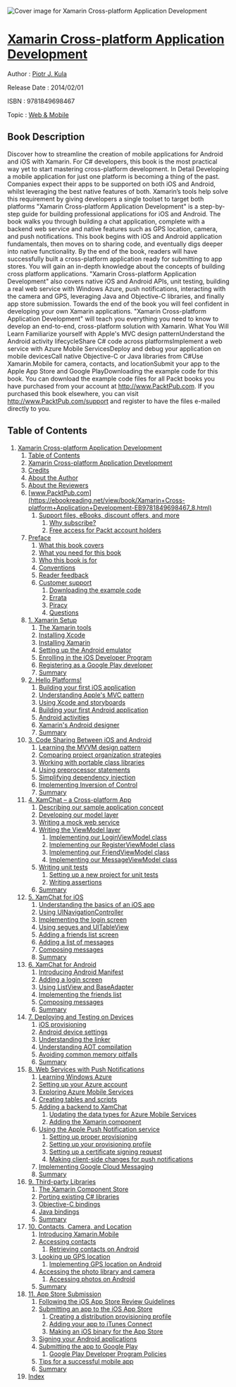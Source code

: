 ![Cover image for Xamarin Cross-platform Application Development](https://imgdetail.ebookreading.net/cover/cover/web_mobile/EB9781849698467.jpg)

[Xamarin Cross-platform Application Development](https://ebookreading.net/view/book/Xamarin+Cross-platform+Application+Development-EB9781849698467_1.html "Xamarin Cross-platform Application Development")
====================================================================================================================

Author : [Piotr J. Kula](https://ebookreading.net/search/author/Piotr+J.+Kula)

Release Date : 2014/02/01

ISBN : 9781849698467

Topic : [Web & Mobile](https://ebookreading.net/search/category/web-mobile)

Book Description
-----------------

Discover how to streamline the creation of mobile applications for Android and iOS with Xamarin. For C# developers, this book is the most practical way yet to start mastering cross-platform development.
In Detail
Developing a mobile application for just one platform is becoming a thing of the past. Companies expect their apps to be supported on both iOS and Android, whilst leveraging the best native features of both. Xamarin’s tools help solve this requirement by giving developers a single toolset to target both platforms
"Xamarin Cross-platform Application Development" is a step-by-step guide for building professional applications for iOS and Android. The book walks you through building a chat application, complete with a backend web service and native features such as GPS location, camera, and push notifications.
This book begins with iOS and Android application fundamentals, then moves on to sharing code, and eventually digs deeper into native functionality. By the end of the book, readers will have successfully built a cross-platform application ready for submitting to app stores. You will gain an in-depth knowledge about the concepts of building cross platform applications.
"Xamarin Cross-platform Application Development" also covers native iOS and Android APIs, unit testing, building a real web service with Windows Azure, push notifications, interacting with the camera and GPS, leveraging Java and Objective-C libraries, and finally app store submission. Towards the end of the book you will feel confident in developing your own Xamarin applications.
"Xamarin Cross-platform Application Development" will teach you everything you need to know to develop an end-to-end, cross-platform solution with Xamarin.
What You Will Learn
Familiarize yourself with Apple's MVC design patternUnderstand the Android activity lifecycleShare C# code across platformsImplement a web service with Azure Mobile ServicesDeploy and debug your application on mobile devicesCall native Objective-C or Java libraries from C#Use Xamarin.Mobile for camera, contacts, and locationSubmit your app to the Apple App Store and Google PlayDownloading the example code for this book. You can download the example code files for all Packt books you have purchased from your account at http://www.PacktPub.com. If you purchased this book elsewhere, you can visit http://www.PacktPub.com/support and register to have the files e-mailed directly to you.
              
Table of Contents
-----------------

1. [Xamarin Cross-platform Application Development](https://ebookreading.net/view/book/Xamarin+Cross-platform+Application+Development-EB9781849698467_3.html)
    1. [Table of Contents](https://ebookreading.net/view/book/Xamarin+Cross-platform+Application+Development-EB9781849698467_2.html)
    1. [Xamarin Cross-platform Application Development](https://ebookreading.net/view/book/Xamarin+Cross-platform+Application+Development-EB9781849698467_4.html)
    1. [Credits](https://ebookreading.net/view/book/Xamarin+Cross-platform+Application+Development-EB9781849698467_5.html)
    1. [About the Author](https://ebookreading.net/view/book/Xamarin+Cross-platform+Application+Development-EB9781849698467_6.html)
    1. [About the Reviewers](https://ebookreading.net/view/book/Xamarin+Cross-platform+Application+Development-EB9781849698467_7.html)
    1. [www.PacktPub.com](https://ebookreading.net/view/book/Xamarin+Cross-platform+Application+Development-EB9781849698467_8.html)
        1. [Support files, eBooks, discount offers, and more](https://ebookreading.net/view/book/Xamarin+Cross-platform+Application+Development-EB9781849698467_8.html#ch00lvl1sec01)
            1. [Why subscribe?](https://ebookreading.net/view/book/Xamarin+Cross-platform+Application+Development-EB9781849698467_8.html#ch00lvl2sec01)
            1. [Free access for Packt account holders](https://ebookreading.net/view/book/Xamarin+Cross-platform+Application+Development-EB9781849698467_8.html#ch00lvl2sec02)
    1. [Preface](https://ebookreading.net/view/book/Xamarin+Cross-platform+Application+Development-EB9781849698467_9.html)
        1. [What this book covers](https://ebookreading.net/view/book/Xamarin+Cross-platform+Application+Development-EB9781849698467_9.html#ch00lvl1sec02)
        1. [What you need for this book](https://ebookreading.net/view/book/Xamarin+Cross-platform+Application+Development-EB9781849698467_10.html)
        1. [Who this book is for](https://ebookreading.net/view/book/Xamarin+Cross-platform+Application+Development-EB9781849698467_11.html)
        1. [Conventions](https://ebookreading.net/view/book/Xamarin+Cross-platform+Application+Development-EB9781849698467_12.html)
        1. [Reader feedback](https://ebookreading.net/view/book/Xamarin+Cross-platform+Application+Development-EB9781849698467_13.html)
        1. [Customer support](https://ebookreading.net/view/book/Xamarin+Cross-platform+Application+Development-EB9781849698467_14.html)
            1. [Downloading the example code](https://ebookreading.net/view/book/Xamarin+Cross-platform+Application+Development-EB9781849698467_14.html#ch00lvl2sec03)
            1. [Errata](https://ebookreading.net/view/book/Xamarin+Cross-platform+Application+Development-EB9781849698467_14.html#ch00lvl2sec04)
            1. [Piracy](https://ebookreading.net/view/book/Xamarin+Cross-platform+Application+Development-EB9781849698467_14.html#ch00lvl2sec05)
            1. [Questions](https://ebookreading.net/view/book/Xamarin+Cross-platform+Application+Development-EB9781849698467_14.html#ch00lvl2sec06)
    1. [1. Xamarin Setup](https://ebookreading.net/view/book/Xamarin+Cross-platform+Application+Development-EB9781849698467_15.html)
        1. [The Xamarin tools](https://ebookreading.net/view/book/Xamarin+Cross-platform+Application+Development-EB9781849698467_15.html#ch01lvl1sec08)
        1. [Installing Xcode](https://ebookreading.net/view/book/Xamarin+Cross-platform+Application+Development-EB9781849698467_16.html)
        1. [Installing Xamarin](https://ebookreading.net/view/book/Xamarin+Cross-platform+Application+Development-EB9781849698467_17.html)
        1. [Setting up the Android emulator](https://ebookreading.net/view/book/Xamarin+Cross-platform+Application+Development-EB9781849698467_18.html)
        1. [Enrolling in the iOS Developer Program](https://ebookreading.net/view/book/Xamarin+Cross-platform+Application+Development-EB9781849698467_19.html)
        1. [Registering as a Google Play developer](https://ebookreading.net/view/book/Xamarin+Cross-platform+Application+Development-EB9781849698467_20.html)
        1. [Summary](https://ebookreading.net/view/book/Xamarin+Cross-platform+Application+Development-EB9781849698467_21.html)
    1. [2. Hello Platforms!](https://ebookreading.net/view/book/Xamarin+Cross-platform+Application+Development-EB9781849698467_22.html)
        1. [Building your first iOS application](https://ebookreading.net/view/book/Xamarin+Cross-platform+Application+Development-EB9781849698467_22.html#ch02lvl1sec15)
        1. [Understanding Apple&#39;s MVC pattern](https://ebookreading.net/view/book/Xamarin+Cross-platform+Application+Development-EB9781849698467_23.html)
        1. [Using Xcode and storyboards](https://ebookreading.net/view/book/Xamarin+Cross-platform+Application+Development-EB9781849698467_24.html)
        1. [Building your first Android application](https://ebookreading.net/view/book/Xamarin+Cross-platform+Application+Development-EB9781849698467_25.html)
        1. [Android activities](https://ebookreading.net/view/book/Xamarin+Cross-platform+Application+Development-EB9781849698467_26.html)
        1. [Xamarin&#39;s Android designer](https://ebookreading.net/view/book/Xamarin+Cross-platform+Application+Development-EB9781849698467_27.html)
        1. [Summary](https://ebookreading.net/view/book/Xamarin+Cross-platform+Application+Development-EB9781849698467_28.html)
    1. [3. Code Sharing Between iOS and Android](https://ebookreading.net/view/book/Xamarin+Cross-platform+Application+Development-EB9781849698467_29.html)
        1. [Learning the MVVM design pattern](https://ebookreading.net/view/book/Xamarin+Cross-platform+Application+Development-EB9781849698467_29.html#ch03lvl1sec22)
        1. [Comparing project organization strategies](https://ebookreading.net/view/book/Xamarin+Cross-platform+Application+Development-EB9781849698467_30.html)
        1. [Working with portable class libraries](https://ebookreading.net/view/book/Xamarin+Cross-platform+Application+Development-EB9781849698467_31.html)
        1. [Using preprocessor statements](https://ebookreading.net/view/book/Xamarin+Cross-platform+Application+Development-EB9781849698467_32.html)
        1. [Simplifying dependency injection](https://ebookreading.net/view/book/Xamarin+Cross-platform+Application+Development-EB9781849698467_33.html)
        1. [Implementing Inversion of Control](https://ebookreading.net/view/book/Xamarin+Cross-platform+Application+Development-EB9781849698467_34.html)
        1. [Summary](https://ebookreading.net/view/book/Xamarin+Cross-platform+Application+Development-EB9781849698467_35.html)
    1. [4. XamChat – a Cross-platform App](https://ebookreading.net/view/book/Xamarin+Cross-platform+Application+Development-EB9781849698467_36.html)
        1. [Describing our sample application concept](https://ebookreading.net/view/book/Xamarin+Cross-platform+Application+Development-EB9781849698467_36.html#ch04lvl1sec29)
        1. [Developing our model layer](https://ebookreading.net/view/book/Xamarin+Cross-platform+Application+Development-EB9781849698467_37.html)
        1. [Writing a mock web service](https://ebookreading.net/view/book/Xamarin+Cross-platform+Application+Development-EB9781849698467_38.html)
        1. [Writing the ViewModel layer](https://ebookreading.net/view/book/Xamarin+Cross-platform+Application+Development-EB9781849698467_39.html)
            1. [Implementing our LoginViewModel class](https://ebookreading.net/view/book/Xamarin+Cross-platform+Application+Development-EB9781849698467_39.html#ch04lvl2sec07)
            1. [Implementing our RegisterViewModel class](https://ebookreading.net/view/book/Xamarin+Cross-platform+Application+Development-EB9781849698467_39.html#ch04lvl2sec08)
            1. [Implementing our FriendViewModel class](https://ebookreading.net/view/book/Xamarin+Cross-platform+Application+Development-EB9781849698467_39.html#ch04lvl2sec09)
            1. [Implementing our MessageViewModel class](https://ebookreading.net/view/book/Xamarin+Cross-platform+Application+Development-EB9781849698467_39.html#ch04lvl2sec10)
        1. [Writing unit tests](https://ebookreading.net/view/book/Xamarin+Cross-platform+Application+Development-EB9781849698467_40.html)
            1. [Setting up a new project for unit tests](https://ebookreading.net/view/book/Xamarin+Cross-platform+Application+Development-EB9781849698467_40.html#ch04lvl2sec11)
            1. [Writing assertions](https://ebookreading.net/view/book/Xamarin+Cross-platform+Application+Development-EB9781849698467_40.html#ch04lvl2sec12)
        1. [Summary](https://ebookreading.net/view/book/Xamarin+Cross-platform+Application+Development-EB9781849698467_41.html)
    1. [5. XamChat for iOS](https://ebookreading.net/view/book/Xamarin+Cross-platform+Application+Development-EB9781849698467_42.html)
        1. [Understanding the basics of an iOS app](https://ebookreading.net/view/book/Xamarin+Cross-platform+Application+Development-EB9781849698467_42.html#ch05lvl1sec35)
        1. [Using UINavigationController](https://ebookreading.net/view/book/Xamarin+Cross-platform+Application+Development-EB9781849698467_43.html)
        1. [Implementing the login screen](https://ebookreading.net/view/book/Xamarin+Cross-platform+Application+Development-EB9781849698467_44.html)
        1. [Using segues and UITableView](https://ebookreading.net/view/book/Xamarin+Cross-platform+Application+Development-EB9781849698467_45.html)
        1. [Adding a friends list screen](https://ebookreading.net/view/book/Xamarin+Cross-platform+Application+Development-EB9781849698467_46.html)
        1. [Adding a list of messages](https://ebookreading.net/view/book/Xamarin+Cross-platform+Application+Development-EB9781849698467_47.html)
        1. [Composing messages](https://ebookreading.net/view/book/Xamarin+Cross-platform+Application+Development-EB9781849698467_48.html)
        1. [Summary](https://ebookreading.net/view/book/Xamarin+Cross-platform+Application+Development-EB9781849698467_49.html)
    1. [6. XamChat for Android](https://ebookreading.net/view/book/Xamarin+Cross-platform+Application+Development-EB9781849698467_50.html)
        1. [Introducing Android Manifest](https://ebookreading.net/view/book/Xamarin+Cross-platform+Application+Development-EB9781849698467_50.html#ch06lvl1sec43)
        1. [Adding a login screen](https://ebookreading.net/view/book/Xamarin+Cross-platform+Application+Development-EB9781849698467_51.html)
        1. [Using ListView and BaseAdapter](https://ebookreading.net/view/book/Xamarin+Cross-platform+Application+Development-EB9781849698467_52.html)
        1. [Implementing the friends list](https://ebookreading.net/view/book/Xamarin+Cross-platform+Application+Development-EB9781849698467_53.html)
        1. [Composing messages](https://ebookreading.net/view/book/Xamarin+Cross-platform+Application+Development-EB9781849698467_54.html)
        1. [Summary](https://ebookreading.net/view/book/Xamarin+Cross-platform+Application+Development-EB9781849698467_55.html)
    1. [7. Deploying and Testing on Devices](https://ebookreading.net/view/book/Xamarin+Cross-platform+Application+Development-EB9781849698467_56.html)
        1. [iOS provisioning](https://ebookreading.net/view/book/Xamarin+Cross-platform+Application+Development-EB9781849698467_56.html#ch07lvl1sec49)
        1. [Android device settings](https://ebookreading.net/view/book/Xamarin+Cross-platform+Application+Development-EB9781849698467_57.html)
        1. [Understanding the linker](https://ebookreading.net/view/book/Xamarin+Cross-platform+Application+Development-EB9781849698467_58.html)
        1. [Understanding AOT compilation](https://ebookreading.net/view/book/Xamarin+Cross-platform+Application+Development-EB9781849698467_59.html)
        1. [Avoiding common memory pitfalls](https://ebookreading.net/view/book/Xamarin+Cross-platform+Application+Development-EB9781849698467_60.html)
        1. [Summary](https://ebookreading.net/view/book/Xamarin+Cross-platform+Application+Development-EB9781849698467_61.html)
    1. [8. Web Services with Push Notifications](https://ebookreading.net/view/book/Xamarin+Cross-platform+Application+Development-EB9781849698467_62.html)
        1. [Learning Windows Azure](https://ebookreading.net/view/book/Xamarin+Cross-platform+Application+Development-EB9781849698467_62.html#ch08lvl1sec55)
        1. [Setting up your Azure account](https://ebookreading.net/view/book/Xamarin+Cross-platform+Application+Development-EB9781849698467_63.html)
        1. [Exploring Azure Mobile Services](https://ebookreading.net/view/book/Xamarin+Cross-platform+Application+Development-EB9781849698467_64.html)
        1. [Creating tables and scripts](https://ebookreading.net/view/book/Xamarin+Cross-platform+Application+Development-EB9781849698467_65.html)
        1. [Adding a backend to XamChat](https://ebookreading.net/view/book/Xamarin+Cross-platform+Application+Development-EB9781849698467_66.html)
            1. [Updating the data types for Azure Mobile Services](https://ebookreading.net/view/book/Xamarin+Cross-platform+Application+Development-EB9781849698467_66.html#ch08lvl2sec13)
            1. [Adding the Xamarin component](https://ebookreading.net/view/book/Xamarin+Cross-platform+Application+Development-EB9781849698467_66.html#ch08lvl2sec14)
        1. [Using the Apple Push Notification service](https://ebookreading.net/view/book/Xamarin+Cross-platform+Application+Development-EB9781849698467_67.html)
            1. [Setting up proper provisioning](https://ebookreading.net/view/book/Xamarin+Cross-platform+Application+Development-EB9781849698467_67.html#ch08lvl2sec15)
            1. [Setting up your provisioning profile](https://ebookreading.net/view/book/Xamarin+Cross-platform+Application+Development-EB9781849698467_67.html#ch08lvl2sec16)
            1. [Setting up a certificate signing request](https://ebookreading.net/view/book/Xamarin+Cross-platform+Application+Development-EB9781849698467_67.html#ch08lvl2sec17)
            1. [Making client-side changes for push notifications](https://ebookreading.net/view/book/Xamarin+Cross-platform+Application+Development-EB9781849698467_67.html#ch08lvl2sec18)
        1. [Implementing Google Cloud Messaging](https://ebookreading.net/view/book/Xamarin+Cross-platform+Application+Development-EB9781849698467_68.html)
        1. [Summary](https://ebookreading.net/view/book/Xamarin+Cross-platform+Application+Development-EB9781849698467_69.html)
    1. [9. Third-party Libraries](https://ebookreading.net/view/book/Xamarin+Cross-platform+Application+Development-EB9781849698467_70.html)
        1. [The Xamarin Component Store](https://ebookreading.net/view/book/Xamarin+Cross-platform+Application+Development-EB9781849698467_70.html#ch09lvl1sec63)
        1. [Porting existing C# libraries](https://ebookreading.net/view/book/Xamarin+Cross-platform+Application+Development-EB9781849698467_71.html)
        1. [Objective-C bindings](https://ebookreading.net/view/book/Xamarin+Cross-platform+Application+Development-EB9781849698467_72.html)
        1. [Java bindings](https://ebookreading.net/view/book/Xamarin+Cross-platform+Application+Development-EB9781849698467_73.html)
        1. [Summary](https://ebookreading.net/view/book/Xamarin+Cross-platform+Application+Development-EB9781849698467_74.html)
    1. [10. Contacts, Camera, and Location](https://ebookreading.net/view/book/Xamarin+Cross-platform+Application+Development-EB9781849698467_75.html)
        1. [Introducing Xamarin.Mobile](https://ebookreading.net/view/book/Xamarin+Cross-platform+Application+Development-EB9781849698467_75.html#ch10lvl1sec68)
        1. [Accessing contacts](https://ebookreading.net/view/book/Xamarin+Cross-platform+Application+Development-EB9781849698467_76.html)
            1. [Retrieving contacts on Android](https://ebookreading.net/view/book/Xamarin+Cross-platform+Application+Development-EB9781849698467_76.html#ch10lvl2sec19)
        1. [Looking up GPS location](https://ebookreading.net/view/book/Xamarin+Cross-platform+Application+Development-EB9781849698467_77.html)
            1. [Implementing GPS location on Android](https://ebookreading.net/view/book/Xamarin+Cross-platform+Application+Development-EB9781849698467_77.html#ch10lvl2sec20)
        1. [Accessing the photo library and camera](https://ebookreading.net/view/book/Xamarin+Cross-platform+Application+Development-EB9781849698467_78.html)
            1. [Accessing photos on Android](https://ebookreading.net/view/book/Xamarin+Cross-platform+Application+Development-EB9781849698467_78.html#ch10lvl2sec21)
        1. [Summary](https://ebookreading.net/view/book/Xamarin+Cross-platform+Application+Development-EB9781849698467_79.html)
    1. [11. App Store Submission](https://ebookreading.net/view/book/Xamarin+Cross-platform+Application+Development-EB9781849698467_80.html)
        1. [Following the iOS App Store Review Guidelines](https://ebookreading.net/view/book/Xamarin+Cross-platform+Application+Development-EB9781849698467_80.html#ch11lvl1sec73)
        1. [Submitting an app to the iOS App Store](https://ebookreading.net/view/book/Xamarin+Cross-platform+Application+Development-EB9781849698467_81.html)
            1. [Creating a distribution provisioning profile](https://ebookreading.net/view/book/Xamarin+Cross-platform+Application+Development-EB9781849698467_81.html#ch11lvl2sec22)
            1. [Adding your app to iTunes Connect](https://ebookreading.net/view/book/Xamarin+Cross-platform+Application+Development-EB9781849698467_81.html#ch11lvl2sec23)
            1. [Making an iOS binary for the App Store](https://ebookreading.net/view/book/Xamarin+Cross-platform+Application+Development-EB9781849698467_81.html#ch11lvl2sec24)
        1. [Signing your Android applications](https://ebookreading.net/view/book/Xamarin+Cross-platform+Application+Development-EB9781849698467_82.html)
        1. [Submitting the app to Google Play](https://ebookreading.net/view/book/Xamarin+Cross-platform+Application+Development-EB9781849698467_83.html)
            1. [Google Play Developer Program Policies](https://ebookreading.net/view/book/Xamarin+Cross-platform+Application+Development-EB9781849698467_83.html#ch11lvl2sec25)
        1. [Tips for a successful mobile app](https://ebookreading.net/view/book/Xamarin+Cross-platform+Application+Development-EB9781849698467_84.html)
        1. [Summary](https://ebookreading.net/view/book/Xamarin+Cross-platform+Application+Development-EB9781849698467_85.html)
    1. [Index](https://ebookreading.net/view/book/Xamarin+Cross-platform+Application+Development-EB9781849698467_86.html)
